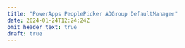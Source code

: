 ```yaml
---
title: "PowerApps PeoplePicker ADGroup DefaultManager"
date: 2024-01-24T12:24:24Z
omit_header_text: true
draft: true
---
```


